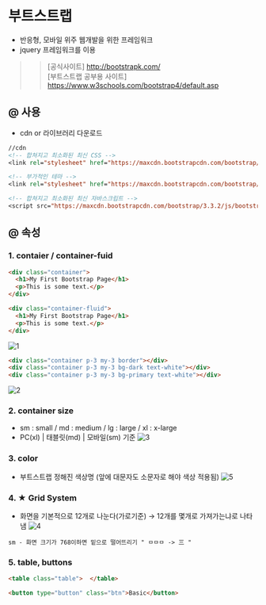 # 부트스트랩 
- 반응형, 모바일 위주 웹개발을 위한 프레임워크
- jquery 프레임워크를 이용 
>>[공식사이트] http://bootstrapk.com/ <br> [부트스트랩 공부용 사이트] https://www.w3schools.com/bootstrap4/default.asp

## @ 사용 
- cdn or 라이브러리 다운로드
```jsp
//cdn
<!-- 합쳐지고 최소화된 최신 CSS -->
<link rel="stylesheet" href="https://maxcdn.bootstrapcdn.com/bootstrap/3.3.2/css/bootstrap.min.css">

<!-- 부가적인 테마 -->
<link rel="stylesheet" href="https://maxcdn.bootstrapcdn.com/bootstrap/3.3.2/css/bootstrap-theme.min.css">

<!-- 합쳐지고 최소화된 최신 자바스크립트 -->
<script src="https://maxcdn.bootstrapcdn.com/bootstrap/3.3.2/js/bootstrap.min.js"></script>
```

## @ 속성

### 1. contaier / container-fuid
```html
<div class="container">
  <h1>My First Bootstrap Page</h1>
  <p>This is some text.</p>
</div>

<div class="container-fluid">
  <h1>My First Bootstrap Page</h1>
  <p>This is some text.</p>
</div>
```
![1](https://user-images.githubusercontent.com/74290204/107467939-6cdd8000-6baa-11eb-982d-3642d6de4542.PNG)

```html
<div class="container p-3 my-3 border"></div>
<div class="container p-3 my-3 bg-dark text-white"></div>
<div class="container p-3 my-3 bg-primary text-white"></div>
```
 ![2](https://user-images.githubusercontent.com/74290204/107468308-0efd6800-6bab-11eb-9e95-f1f0253147c3.PNG)

### 2. container size
- sm : small / md : medium / lg : large / xl : x-large
- PC(xl) | 태블릿(md) | 모바일(sm) 기준
![3](https://user-images.githubusercontent.com/74290204/107468504-67346a00-6bab-11eb-9d65-37b63f40447f.PNG)

### 3. color 
- 부트스트랩 정해진 색상명 (앞에 대문자도 소문자로 해야 색상 적용됨)
![5](https://user-images.githubusercontent.com/74290204/107472238-f2186300-6bb1-11eb-9ae3-99374a9f65ad.PNG)

### 4. ★ Grid System
- 화면을 기본적으로 12개로 나눈다(가로기준) → 12개를 몇개로 가져가는냐로 나타냄 
![4](https://user-images.githubusercontent.com/74290204/107471178-0eb39b80-6bb0-11eb-84ab-560e520628e9.PNG)

```
sm - 화면 크기가 768이하면 밑으로 떨어뜨리기 " ㅁㅁㅁ -> 三 "
```

### 5. table, buttons 
```html
<table class="table">  </table>

<button type="button" class="btn">Basic</button>
```
